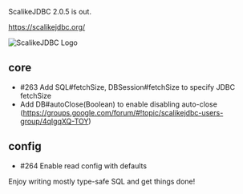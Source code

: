 ScalikeJDBC 2.0.5 is out. 

https://scalikejdbc.org/

![ScalikeJDBC Logo](https://scalikejdbc.org/images/logo.png)

## core

- #263 Add SQL#fetchSize, DBSession#fetchSize to specify JDBC fetchSize
- Add DB#autoClose(Boolean) to enable disabling auto-close (https://groups.google.com/forum/#!topic/scalikejdbc-users-group/4qIgqXQ-TOY)

## config

- #264 Enable read config with defaults

Enjoy writing mostly type-safe SQL and get things done!


